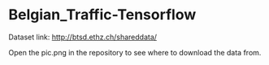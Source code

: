 # Belgian_Traffic-Tensorflow

Dataset link: http://btsd.ethz.ch/shareddata/

Open the pic.png in the repository to see where to download the data from.
